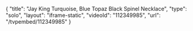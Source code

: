 {
    "title": "Jay King Turquoise, Blue Topaz   Black Spinel Necklace",
    "type": "solo",
    "layout": "iframe-static",
    "videoId": "112349985",
    "url": "\/tvpembed\/112349985"
}